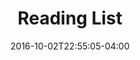 ---
categories: ["reading"]
date: "2016-10-02T22:55:05-04:00"
tags: ["reading"]
title: "Reading List"
showpagemeta: false
data: "readinglist"
---